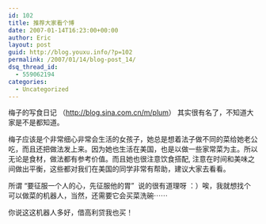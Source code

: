 ```yaml
---
id: 102
title: 推荐大家看个博
date: 2007-01-14T16:23:00+00:00
author: Eric
layout: post
guid: http://blog.youxu.info/?p=102
permalink: /2007/01/14/blog-post_14/
dsq_thread_id:
  - 559062194
categories:
  - Uncategorized
---
```

梅子的写食日记 （<http://blog.sina.com.cn/m/plum>） 其实很有名了，不知道大家是不是都知道。

梅子应该是个非常细心非常会生活的女孩子，她总是想着法子做不同的菜给她老公吃，而且还把做法发上来。因为她也生活在美国，也是以做一些家常菜为主。所以无论是食材，做法都有参考价值。而且她也很注意饮食搭配, 注意在时间和美味之间做出平衡，这些都对我们在美国的同学非常有帮助，建议大家去看看。 

所谓 &#8220;要征服一个人的心，先征服他的胃&#8221;&nbsp; 说的很有道理呀 ：）唉，我就想找个可以做菜的机器人，当然，还需要它会买菜洗碗⋯⋯
  
你说这这机器人多好，借高利贷我也买！